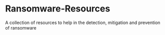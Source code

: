 # Ransomware-Resources
A collection of resources to help in the detection, mitigation and prevention of ransomware
